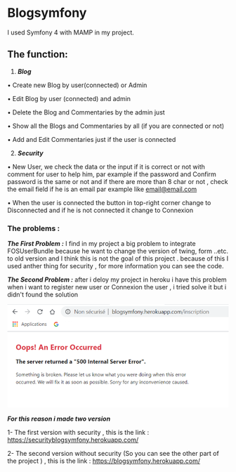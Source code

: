# Blogsymfony
I used Symfony 4 with MAMP in my project.

## The function: 
1.	***Blog***

  •	Create new Blog by user(connected) or Admin

  •	Edit Blog by user (connected) and admin

  •	Delete the Blog and Commentaries by the admin just 

  •	Show all the Blogs and Commentaries by all (if you are connected or not)

  •	Add and Edit Commentaries just if the user is connected

2.	***Security***

  •	New User, we check the data or the input if it is correct or not with comment for user to help him, par example if the password and   Confirm password is the same or not and if there are more than 8 char or not , check the email field if he is an email par example     like email@email.com

  •	When the user is connected the button in top-right corner change to Disconnected and if he is not connected it change to Connexion

### The problems :

 ***The First Problem :*** I find in my project a big problem to integrate FOSUserBundle because he want to change the version of twing,     form ..etc. to old version and I think this is not the goal of this project . because of this I used anther thing for security , for     more information you can see the code.

  ***The Second Problem :*** after i deloy my project in heroku i have this problem when i want to register new user or Connexion the      user , i tried solve it but i didn't found the solution
  

![GitHub Logo](https://github.com/shaqura/blogsymfony/blob/master/image/error.png)

***For this reason i made two version***

1- The first version with security , this is the link : https://securityblogsymfony.herokuapp.com/

2- The second version without security (So you can see the other part of the project ) , this is the link : https://blogsymfony.herokuapp.com/
